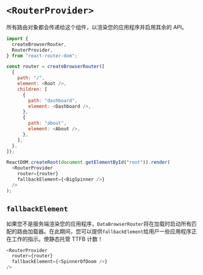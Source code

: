 # `<RouterProvider>`

所有路由对象都会传递给这个组件，以渲染您的应用程序并启用其余的 API。

```javascript
import {
  createBrowserRouter,
  RouterProvider,
} from "react-router-dom";

const router = createBrowserRouter([
  {
    path: "/",
    element: <Root />,
    children: [
      {
        path: "dashboard",
        element: <Dashboard />,
      },
      {
        path: "about",
        element: <About />,
      },
    ],
  },
]);

ReactDOM.createRoot(document.getElementById("root")).render(
  <RouterProvider
    router={router}
    fallbackElement={<BigSpinner />}
  />
);
```

## `fallbackElement`

如果您不是服务端渲染您的应用程序，`DataBrowserRouter`将在加载时启动所有匹配的路由加载器。在此期间，您可以提供`fallbackElement`给用户一些应用程序正在工作的指示。使静态托管 TTFB 计数！

```javascript
<RouterProvider
  router={router}
  fallbackElement={<SpinnerOfDoom />}
/>
```